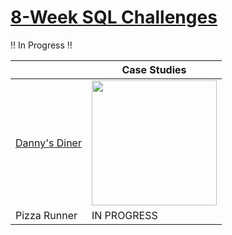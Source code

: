 # [8-Week SQL Challenges](https://8weeksqlchallenge.com/)
!! In Progress !!

|                                      |   Case Studies      |
|--------------------------------------|---------------------|
| [Danny's Diner](https://github.com/DottL/8-Weeks-SQL-Challenge/tree/main/Case%20Study%20%231%20-%20Danny's%20Diner) | <a href="https://github.com/DottL/8-Weeks-SQL-Challenge/tree/main/Case%20Study%20%231%20-%20Danny's%20Diner"><img src="https://github.com/user-attachments/assets/75e3e8d2-a306-4cde-8424-167b580243ab" width="200" style="display: block; margin: auto;"></a> 
| Pizza Runner | IN PROGRESS |  


